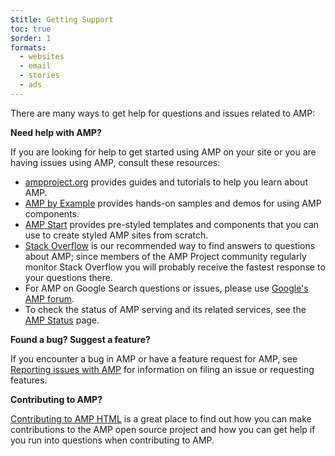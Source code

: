 ```yaml
---
$title: Getting Support
toc: true
$order: 1
formats:
  - websites
  - email
  - stories
  - ads
---
```




There are many ways to get help for questions and issues related to AMP:

**Need help with AMP?**

If you are looking for help to get started using AMP on your site or you are having issues using AMP, consult these resources:

*   [ampproject.org](https://www.ampproject.org/docs) provides guides and tutorials to help you learn about AMP.
*   [AMP by Example](https://ampbyexample.com/) provides hands-on samples and demos for using AMP components.
*   [AMP Start](https://ampstart.com/) provides pre-styled templates and components that you can use to create styled AMP sites from scratch.
*   [Stack Overflow](http://stackoverflow.com/questions/tagged/amp-html) is our recommended way to find answers to questions about AMP; since members of the AMP Project community regularly monitor Stack Overflow you will probably receive the fastest response to your questions there.
*   For AMP on Google Search questions or issues, please use [Google's AMP forum](https://goo.gl/utQ1KZ).
*   To check the status of AMP serving and its related services, see the [AMP Status](https://status.ampproject.org/) page.

**Found a bug? Suggest a feature?**

If you encounter a bug in AMP or have a feature request for AMP, see [Reporting issues with AMP](https://github.com/ampproject/amphtml/blob/master/CONTRIBUTING.md#reporting-issues-with-amp) for information on filing an issue or requesting features.

**Contributing to AMP?**

[Contributing to AMP HTML](https://github.com/ampproject/amphtml/blob/master/CONTRIBUTING.md#ongoing-participation) is a great place to find out how you can make contributions to the AMP open source project and how you can get help if you run into questions when contributing to AMP.